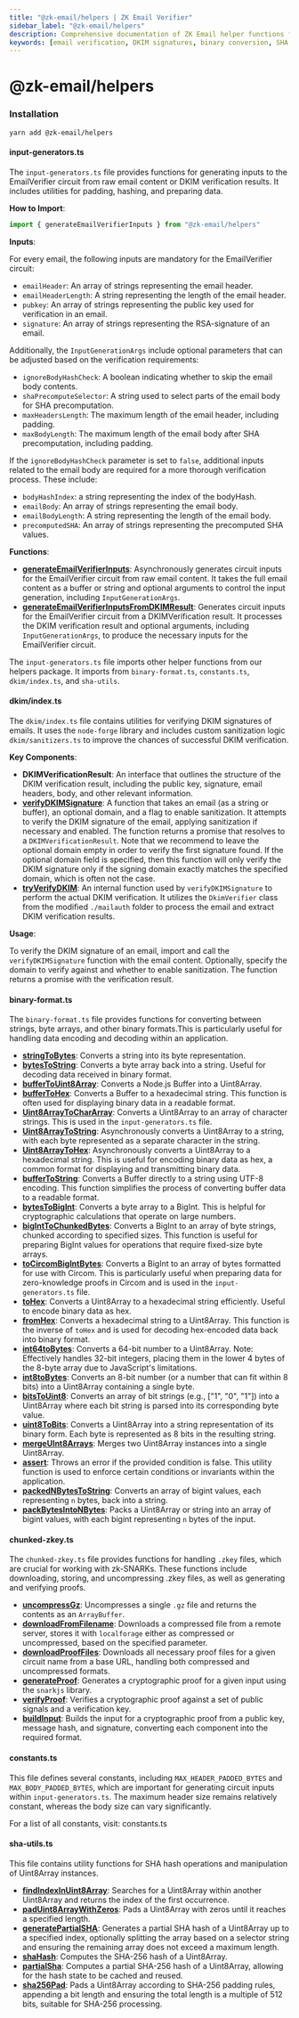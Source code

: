 ```yaml
---
title: "@zk-email/helpers | ZK Email Verifier"
sidebar_label: "@zk-email/helpers"
description: Comprehensive documentation of ZK Email helper functions for email verification, DKIM signature validation, binary format conversion, SHA operations, and proof generation
keywords: [email verification, DKIM signatures, binary conversion, SHA operations, proof generation, input generation, zkey handling, cryptographic utilities, data formatting, helper functions]
---
```


# @zk-email/helpers

### Installation

```
yarn add @zk-email/helpers
```

#### input-generators.ts

The `input-generators.ts` file provides functions for generating inputs to the EmailVerifier circuit from raw email content or DKIM verification results. It includes utilities for padding, hashing, and preparing data.

**How to Import**:

```typescript
import { generateEmailVerifierInputs } from "@zk-email/helpers"
```

**Inputs**:

For every email, the following inputs are mandatory for the EmailVerifier circuit:

* `emailHeader`: An array of strings representing the email header.
* `emailHeaderLength`: A string representing the length of the email header.
* `pubkey`: An array of strings representing the public key used for verification in an email.
* `signature`: An array of strings representing the RSA-signature of an email.

Additionally, the `InputGenerationArgs` include optional parameters that can be adjusted based on the verification requirements:

* `ignoreBodyHashCheck`: A boolean indicating whether to skip the email body contents.
* `shaPrecomputeSelector`: A string used to select parts of the email body for SHA precomputation.
* `maxHeadersLength`: The maximum length of the email header, including padding.
* `maxBodyLength`: The maximum length of the email body after SHA precomputation, including padding.

If the `ignoreBodyHashCheck` parameter is set to `false`, additional inputs related to the email body are required for a more thorough verification process. These include:

* `bodyHashIndex`: a string representing the index of the bodyHash.
* `emailBody`: An array of strings representing the email body.
* `emailBodyLength`: A string representing the length of the email body.
* `precomputedSHA`: An array of strings representing the precomputed SHA values.

**Functions**:

* [**generateEmailVerifierInputs**](https://github.com/zkemail/zk-email-verify/blob/main/packages/helpers/src/input-generators.ts#32-L42): Asynchronously generates circuit inputs for the EmailVerifier circuit from raw email content. It takes the full email content as a buffer or string and optional arguments to control the input generation, including `InputGenerationArgs`.
* [**generateEmailVerifierInputsFromDKIMResult**](https://github.com/zkemail/zk-email-verify/blob/main/packages/helpers/src/input-generators.ts#L52-L104): Generates circuit inputs for the EmailVerifier circuit from a DKIMVerification result. It processes the DKIM verification result and optional arguments, including `InputGenerationArgs`, to produce the necessary inputs for the EmailVerifier circuit.

The `input-generators.ts` file imports other helper functions from our helpers package. It imports from `binary-format.ts`, `constants.ts`, `dkim/index.ts`, and `sha-utils`.

#### dkim/index.ts

The `dkim/index.ts` file contains utilities for verifying DKIM signatures of emails. It uses the `node-forge` library and includes custom sanitization logic `dkim/sanitizers.ts` to improve the chances of successful DKIM verification.

**Key Components**:

* **DKIMVerificationResult**: An interface that outlines the structure of the DKIM verification result, including the public key, signature, email headers, body, and other relevant information.
* [**verifyDKIMSignature**](https://github.com/zkemail/zk-email-verify/blob/main/packages/helpers/src/dkim/index.ts#L31-L102): A function that takes an email (as a string or buffer), an optional domain, and a flag to enable sanitization. It attempts to verify the DKIM signature of the email, applying sanitization if necessary and enabled. The function returns a promise that resolves to a `DKIMVerificationResult`. Note that we recommend to leave the optional domain empty in order to verify the first signature found. If the optional domain field is specified, then this function will only verify the DKIM signature only if the signing domain exactly matches the specified domain, which is often not the case.
* [**tryVerifyDKIM**](https://github.com/zkemail/zk-email-verify/blob/main/packages/helpers/src/dkim/index.ts#L104-L132): An internal function used by `verifyDKIMSignature` to perform the actual DKIM verification. It utilizes the `DkimVerifier` class from the modified `./mailauth` folder to process the email and extract DKIM verification results.

**Usage**:

To verify the DKIM signature of an email, import and call the `verifyDKIMSignature` function with the email content. Optionally, specify the domain to verify against and whether to enable sanitization. The function returns a promise with the verification result.

#### binary-format.ts

The `binary-format.ts` file provides functions for converting between strings, byte arrays, and other binary formats.This is particularly useful for handling data encoding and decoding within an application.

* [**stringToBytes**](https://github.com/zkemail/zk-email-verify/blob/main/packages/helpers/src/binary-format.ts#L8-L12): Converts a string into its byte representation.
* [**bytesToString**](https://github.com/zkemail/zk-email-verify/blob/main/packages/helpers/src/binary-format.ts#L3-L5): Converts a byte array back into a string. Useful for decoding data received in binary format.
* [**bufferToUint8Array**](https://github.com/zkemail/zk-email-verify/blob/main/packages/helpers/src/binary-format.ts#L31-L38): Converts a Node.js Buffer into a Uint8Array.
* [**bufferToHex**](https://github.com/zkemail/zk-email-verify/blob/main/packages/helpers/src/binary-format.ts#L40-L42): Converts a Buffer to a hexadecimal string. This function is often used for displaying binary data in a readable format.
* [**Uint8ArrayToCharArray**](https://github.com/zkemail/zk-email-verify/blob/main/packages/helpers/src/binary-format.ts#L44-L46): Converts a Uint8Array to an array of character strings. This is used in the `input-generators.ts` file.
* [**Uint8ArrayToString**](https://github.com/zkemail/zk-email-verify/blob/main/packages/helpers/src/binary-format.ts#L48-L52): Asynchronously converts a Uint8Array to a string, with each byte represented as a separate character in the string.
* [**Uint8ArrayToHex**](https://github.com/zkemail/zk-email-verify/blob/main/packages/helpers/src/binary-format.ts#L54-L56): Asynchronously converts a Uint8Array to a hexadecimal string. This is useful for encoding binary data as hex, a common format for displaying and transmitting binary data.
* [**bufferToString**](https://github.com/zkemail/zk-email-verify/blob/main/packages/helpers/src/binary-format.ts#L58-L61): Converts a Buffer directly to a string using UTF-8 encoding. This function simplifies the process of converting buffer data to a readable format.
* [**bytesToBigInt**](https://github.com/zkemail/zk-email-verify/blob/main/packages/helpers/src/binary-format.ts#L63-L69): Converts a byte array to a BigInt. This is helpful for cryptographic calculations that operate on large numbers.
* [**bigIntToChunkedBytes**](https://github.com/zkemail/zk-email-verify/blob/main/packages/helpers/src/binary-format.ts#L71-L79): Converts a BigInt to an array of byte strings, chunked according to specified sizes. This function is useful for preparing BigInt values for operations that require fixed-size byte arrays.
* [**toCircomBigIntBytes**](https://github.com/zkemail/zk-email-verify/blob/main/packages/helpers/src/binary-format.ts#L81-L83): Converts a BigInt to an array of bytes formatted for use with Circom. This is particularly useful when preparing data for zero-knowledge proofs in Circom and is used in the `input-generators.ts` file.
* [**toHex**](https://github.com/zkemail/zk-email-verify/blob/main/packages/helpers/src/binary-format.ts#L113-L117): Converts a Uint8Array to a hexadecimal string efficiently. Useful to encode binary data as hex.
* [**fromHex**](https://github.com/zkemail/zk-email-verify/blob/main/packages/helpers/src/binary-format.ts#L122-L138): Converts a hexadecimal string to a Uint8Array. This function is the inverse of `toHex` and is used for decoding hex-encoded data back into binary format.
* [**int64toBytes**](https://github.com/zkemail/zk-email-verify/blob/main/packages/helpers/src/binary-format.ts#L141-L146): Converts a 64-bit number to a Uint8Array. Note: Effectively handles 32-bit integers, placing them in the lower 4 bytes of the 8-byte array due to JavaScript's limitations.
* [**int8toBytes**](https://github.com/zkemail/zk-email-verify/blob/main/packages/helpers/src/binary-format.ts#L149-L154): Converts an 8-bit number (or a number that can fit within 8 bits) into a Uint8Array containing a single byte.
* [**bitsToUint8**](https://github.com/zkemail/zk-email-verify/blob/main/packages/helpers/src/binary-format.ts#L156-L162): Converts an array of bit strings (e.g., \["1", "0", "1"]) into a Uint8Array where each bit string is parsed into its corresponding byte value.
* [**uint8ToBits**](https://github.com/zkemail/zk-email-verify/blob/main/packages/helpers/src/binary-format.ts#L164-L166): Converts a Uint8Array into a string representation of its binary form. Each byte is represented as 8 bits in the resulting string.
* [**mergeUInt8Arrays**](https://github.com/zkemail/zk-email-verify/blob/main/packages/helpers/src/binary-format.ts#L168-L174): Merges two Uint8Array instances into a single Uint8Array.
* [**assert**](https://github.com/zkemail/zk-email-verify/blob/main/packages/helpers/src/binary-format.ts#L176-L180): Throws an error if the provided condition is false. This utility function is used to enforce certain conditions or invariants within the application.
* [**packedNBytesToString**](https://github.com/zkemail/zk-email-verify/blob/main/packages/helpers/src/binary-format.ts#L182-L190): Converts an array of bigint values, each representing `n` bytes, back into a string.
* [**packBytesIntoNBytes**](https://github.com/zkemail/zk-email-verify/blob/main/packages/helpers/src/binary-format.ts#L192-L204): Packs a Uint8Array or string into an array of bigint values, with each bigint representing `n` bytes of the input.

#### chunked-zkey.ts

The `chunked-zkey.ts` file provides functions for handling `.zkey` files, which are crucial for working with zk-SNARKs. These functions include downloading, storing, and uncompressing .zkey files, as well as generating and verifying proofs.

* [**uncompressGz**](https://github.com/zkemail/zk-email-verify/blob/main/packages/helpers/src/chunked-zkey.ts#L15-L21): Uncompresses a single `.gz` file and returns the contents as an `ArrayBuffer`.
* [**downloadFromFilename**](https://github.com/zkemail/zk-email-verify/blob/main/packages/helpers/src/chunked-zkey.ts#L44-L67): Downloads a compressed file from a remote server, stores it with `localforage` either as compressed or uncompressed, based on the specified parameter.
* [**downloadProofFiles**](https://github.com/zkemail/zk-email-verify/blob/main/packages/helpers/src/chunked-zkey.ts#L69-L96): Downloads all necessary proof files for a given circuit name from a base URL, handling both compressed and uncompressed formats.
* [**generateProof**](https://github.com/zkemail/zk-email-verify/blob/main/packages/helpers/src/chunked-zkey.ts#L98-L113): Generates a cryptographic proof for a given input using the `snarkjs` library.
* [**verifyProof**](https://github.com/zkemail/zk-email-verify/blob/main/packages/helpers/src/chunked-zkey.ts#L115-L131): Verifies a cryptographic proof against a set of public signals and a verification key.
* [**buildInput**](https://github.com/zkemail/zk-email-verify/blob/main/packages/helpers/src/chunked-zkey.ts#L172-L181): Builds the input for a cryptographic proof from a public key, message hash, and signature, converting each component into the required format.

#### constants.ts

This file defines several constants, including `MAX_HEADER_PADDED_BYTES` and `MAX_BODY_PADDED_BYTES`, which are important for generating circuit inputs within `input-generators.ts`. The maximum header size remains relatively constant, whereas the body size can vary significantly.

For a list of all constants, visit: constants.ts

#### sha-utils.ts

This file contains utility functions for SHA hash operations and manipulation of Uint8Array instances.

* [**findIndexInUint8Array**](https://github.com/zkemail/zk-email-verify/blob/main/packages/helpers/src/sha-utils.ts#L5-L23): Searches for a Uint8Array within another Uint8Array and returns the index of the first occurrence.
* [**padUint8ArrayWithZeros**](https://github.com/zkemail/zk-email-verify/blob/main/packages/helpers/src/sha-utils.ts#L25-L30): Pads a Uint8Array with zeros until it reaches a specified length.
* [**generatePartialSHA**](https://github.com/zkemail/zk-email-verify/blob/main/packages/helpers/src/sha-utils.ts#L32-L79): Generates a partial SHA hash of a Uint8Array up to a specified index, optionally splitting the array based on a selector string and ensuring the remaining array does not exceed a maximum length.
* [**shaHash**](https://github.com/zkemail/zk-email-verify/blob/main/packages/helpers/src/sha-utils.ts#L81-L83): Computes the SHA-256 hash of a Uint8Array.
* [**partialSha**](https://github.com/zkemail/zk-email-verify/blob/main/packages/helpers/src/sha-utils.ts#L85-L88): Computes a partial SHA-256 hash of a Uint8Array, allowing for the hash state to be cached and reused.
* [**sha256Pad**](https://github.com/zkemail/zk-email-verify/blob/main/packages/helpers/src/sha-utils.ts#L91-L110): Pads a Uint8Array according to SHA-256 padding rules, appending a bit length and ensuring the total length is a multiple of 512 bits, suitable for SHA-256 processing.
